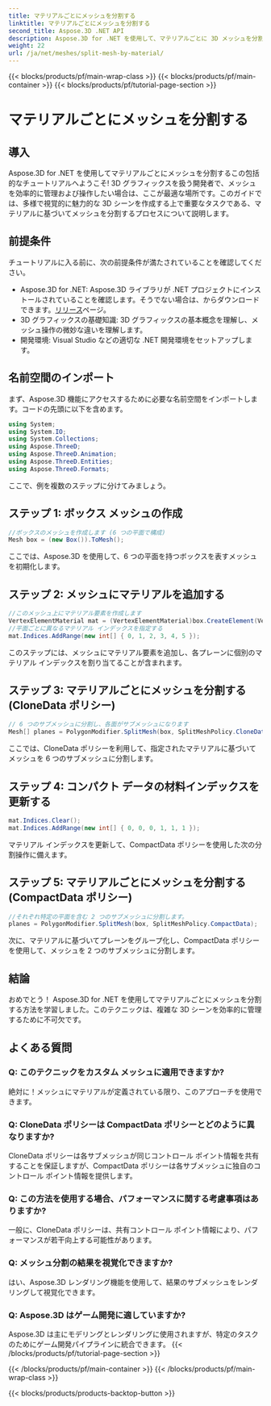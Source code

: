 ```yaml
---
title: マテリアルごとにメッシュを分割する
linktitle: マテリアルごとにメッシュを分割する
second_title: Aspose.3D .NET API
description: Aspose.3D for .NET を使用して、マテリアルごとに 3D メッシュを分割する方法を学びます。シーンの構成と効率が向上します。開発者向けのステップバイステップのガイド。
weight: 22
url: /ja/net/meshes/split-mesh-by-material/
---
```


{{< blocks/products/pf/main-wrap-class >}}
{{< blocks/products/pf/main-container >}}
{{< blocks/products/pf/tutorial-page-section >}}

# マテリアルごとにメッシュを分割する

## 導入
Aspose.3D for .NET を使用してマテリアルごとにメッシュを分割するこの包括的なチュートリアルへようこそ! 3D グラフィックスを扱う開発者で、メッシュを効率的に管理および操作したい場合は、ここが最適な場所です。このガイドでは、多様で視覚的に魅力的な 3D シーンを作成する上で重要なタスクである、マテリアルに基づいてメッシュを分割するプロセスについて説明します。
## 前提条件
チュートリアルに入る前に、次の前提条件が満たされていることを確認してください。
-  Aspose.3D for .NET: Aspose.3D ライブラリが .NET プロジェクトにインストールされていることを確認します。そうでない場合は、からダウンロードできます。[リリース](https://releases.aspose.com/3d/net/)ページ。
- 3D グラフィックスの基礎知識: 3D グラフィックスの基本概念を理解し、メッシュ操作の微妙な違いを理解します。
- 開発環境: Visual Studio などの適切な .NET 開発環境をセットアップします。
## 名前空間のインポート
まず、Aspose.3D 機能にアクセスするために必要な名前空間をインポートします。コードの先頭に以下を含めます。
```csharp
using System;
using System.IO;
using System.Collections;
using Aspose.ThreeD;
using Aspose.ThreeD.Animation;
using Aspose.ThreeD.Entities;
using Aspose.ThreeD.Formats;
```
ここで、例を複数のステップに分けてみましょう。
## ステップ 1: ボックス メッシュの作成
```csharp
//ボックスのメッシュを作成します (6 つの平面で構成)
Mesh box = (new Box()).ToMesh();
```
ここでは、Aspose.3D を使用して、6 つの平面を持つボックスを表すメッシュを初期化します。
## ステップ 2: メッシュにマテリアルを追加する
```csharp
//このメッシュ上にマテリアル要素を作成します
VertexElementMaterial mat = (VertexElementMaterial)box.CreateElement(VertexElementType.Material, MappingMode.Polygon, ReferenceMode.Index);
//平面ごとに異なるマテリアル インデックスを指定する
mat.Indices.AddRange(new int[] { 0, 1, 2, 3, 4, 5 });
```
このステップには、メッシュにマテリアル要素を追加し、各プレーンに個別のマテリアル インデックスを割り当てることが含まれます。
## ステップ 3: マテリアルごとにメッシュを分割する (CloneData ポリシー)
```csharp
// 6 つのサブメッシュに分割し、各面がサブメッシュになります
Mesh[] planes = PolygonModifier.SplitMesh(box, SplitMeshPolicy.CloneData);
```
ここでは、CloneData ポリシーを利用して、指定されたマテリアルに基づいてメッシュを 6 つのサブメッシュに分割します。
## ステップ 4: コンパクト データの材料インデックスを更新する
```csharp
mat.Indices.Clear();
mat.Indices.AddRange(new int[] { 0, 0, 0, 1, 1, 1 });
```
マテリアル インデックスを更新して、CompactData ポリシーを使用した次の分割操作に備えます。
## ステップ 5: マテリアルごとにメッシュを分割する (CompactData ポリシー)
```csharp
//それぞれ特定の平面を含む 2 つのサブメッシュに分割します。
planes = PolygonModifier.SplitMesh(box, SplitMeshPolicy.CompactData);
```
次に、マテリアルに基づいてプレーンをグループ化し、CompactData ポリシーを使用して、メッシュを 2 つのサブメッシュに分割します。
## 結論
おめでとう！ Aspose.3D for .NET を使用してマテリアルごとにメッシュを分割する方法を学習しました。このテクニックは、複雑な 3D シーンを効率的に管理するために不可欠です。
## よくある質問
### Q: このテクニックをカスタム メッシュに適用できますか?
絶対に！メッシュにマテリアルが定義されている限り、このアプローチを使用できます。
### Q: CloneData ポリシーは CompactData ポリシーとどのように異なりますか?
CloneData ポリシーは各サブメッシュが同じコントロール ポイント情報を共有することを保証しますが、CompactData ポリシーは各サブメッシュに独自のコントロール ポイント情報を提供します。
### Q: この方法を使用する場合、パフォーマンスに関する考慮事項はありますか?
一般に、CloneData ポリシーは、共有コントロール ポイント情報により、パフォーマンスが若干向上する可能性があります。
### Q: メッシュ分割の結果を視覚化できますか?
はい、Aspose.3D レンダリング機能を使用して、結果のサブメッシュをレンダリングして視覚化できます。
### Q: Aspose.3D はゲーム開発に適していますか?
Aspose.3D は主にモデリングとレンダリングに使用されますが、特定のタスクのためにゲーム開発パイプラインに統合できます。
{{< /blocks/products/pf/tutorial-page-section >}}

{{< /blocks/products/pf/main-container >}}
{{< /blocks/products/pf/main-wrap-class >}}

{{< blocks/products/products-backtop-button >}}
